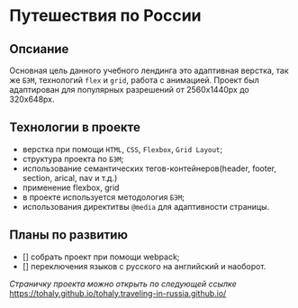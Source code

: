 # Путешествия по России

## Опсиание
Основная цель данного учебного лендинга это адаптивная верстка, так же `БЭМ`, технологий `flex` и `grid`, работа с анимацией.
Проект был адаптирован для популярных разрешений от 2560х1440px до 320х648px.

## Технологии в проекте 
- верстка при помощи `HTML`, `CSS`, `Flexbox`, `Grid Layout`;
- структура проекта по `БЭМ`;
- использование семантических тегов-контейнеров(header, footer, section, arical, nav и т.д.)
- применение flexbox, grid
- в проекте используется методология `БЭМ`;
- использования директитвы `@media` для адаптивности страницы.

## Планы по развитию
- [] собрать проект при помощи webpack;
- [] переключения языков с русского на английский и наоборот.


*Страничку проекта можно открыть по следующей ссылке* 
   https://tohaly.github.io/tohaly.traveling-in-russia.github.io/
